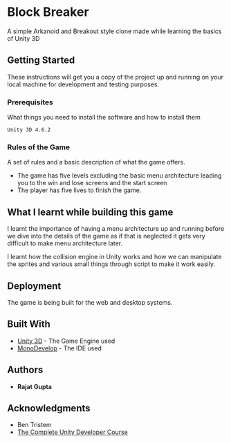 # Block Breaker

A simple Arkanoid and Breakout style clone made while learning the basics of Unity 3D

## Getting Started

These instructions will get you a copy of the project up and running on your local machine for development and testing purposes. 

### Prerequisites

What things you need to install the software and how to install them

```
Unity 3D 4.6.2
```

### Rules of the Game

A set of rules and a basic description of what the game offers.

* The game has five levels excluding the basic menu architecture leading you to the win and lose screens and the start screen
* The player has five lives to finish the game.


## What I learnt while building this game

I learnt the importance of having a menu architecture up and running before we dive into the details of the game as if that is neglected it gets very difficult to make menu architecture later.

I learnt how the collision engine in Unity works and how we can manipulate the sprites and various small things through script to make it work easily.

## Deployment

The game is being built for the web and desktop systems.

## Built With

* [Unity 3D](https://unity3d.com/) - The Game Engine used
* [MonoDevelop](http://www.monodevelop.com/) - The IDE used

## Authors

* **Rajat Gupta** 


## Acknowledgments

* Ben Tristem
* [The Complete Unity Developer Course](https://www.udemy.com/unitycourse/learn/v4/overview)

